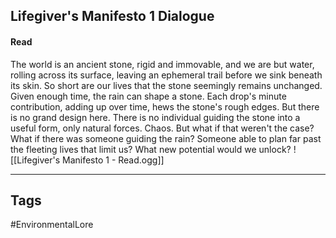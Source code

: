 ## Lifegiver's Manifesto 1 Dialogue
#### Read
The world is an ancient stone, rigid and immovable, and we are but water, rolling across its surface, leaving an ephemeral trail before we sink beneath its skin. So short are our lives that the stone seemingly remains unchanged. Given enough time, the rain can shape a stone. Each drop's minute contribution, adding up over time, hews the stone's rough edges. But there is no grand design here. There is no individual guiding the stone into a useful form, only natural forces. Chaos. But what if that weren't the case? What if there was someone guiding the rain? Someone able to plan far past the fleeting lives that limit us? What new potential would we unlock?
![[Lifegiver's Manifesto 1 - Read.ogg]]

---
## Tags
#EnvironmentalLore
